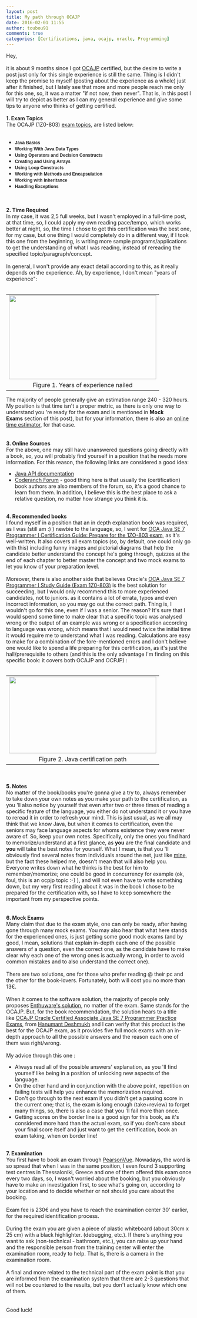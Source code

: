 ```yaml
---
layout: post
title: My path through OCAJP
date: 2016-02-01 11:55
author: toubou91
comments: true
categories: [Certifications, java, ocajp, oracle, Programming]
---
```

<div dir="ltr" style="text-align:left;">Hey,<br /><div><br /></div><div>it is about 9 months since I got <a href="https://www.youracclaim.com/badges/e1a18b3f-5408-4d84-a7e4-77d8f84cc952/linked_in_profile" target="_blank">OCAJP</a> certified, but the desire to write a post just only for this single experience is still the same. Thing is I didn't keep the promise to myself (posting about the experience as a whole) just after it finished, but I lately see that more and more people reach me only for this one, so, it was a matter "if not now, then never". That is, in this post I will try to depict as better as I can my general experience and give some tips to anyone who thinks of getting certified.</div><div><br /><b>1. Exam Topics</b><br />The OCAJP (1Z0-803) <a href="http://education.oracle.com/pls/web_prod-plq-dad/db_pages.getpage?page_id=5001&amp;get_params=p_exam_id:1Z0-803&amp;p_org_id=&amp;lang=" target="_blank">exam topics</a>, are listed below:<br /><br /><ul style="text-align:left;"><li><strong style="background-color:white;color:#222222;font-family:Arial, Helvetica, sans-serif;font-size:12px;">Java Basics</strong></li><li><strong style="background-color:white;color:#222222;font-family:Arial, Helvetica, sans-serif;font-size:12px;"><strong>Working With Java Data Types</strong></strong></li><li><strong style="background-color:white;color:#222222;font-family:Arial, Helvetica, sans-serif;font-size:12px;"><strong><strong>Using Operators and Decision Constructs  </strong></strong></strong></li><li><strong style="background-color:white;color:#222222;font-family:Arial, Helvetica, sans-serif;font-size:12px;"><strong><strong><strong>Creating and Using Arrays</strong></strong></strong></strong></li><li><strong style="background-color:white;color:#222222;font-family:Arial, Helvetica, sans-serif;font-size:12px;"><strong><strong><strong><strong>Using Loop Constructs</strong></strong></strong></strong></strong></li><li><strong style="background-color:white;color:#222222;font-family:Arial, Helvetica, sans-serif;font-size:12px;"><strong><strong><strong><strong><strong>Working with Methods and Encapsulation</strong></strong></strong></strong></strong></strong></li><li><strong style="background-color:white;color:#222222;font-family:Arial, Helvetica, sans-serif;font-size:12px;"><strong><strong><strong><strong><strong><strong>Working with Inheritance</strong></strong></strong></strong></strong></strong></strong></li><li><strong style="background-color:white;color:#222222;font-family:Arial, Helvetica, sans-serif;font-size:12px;"><strong><strong><strong><strong><strong><strong><strong>Handling Exceptions</strong></strong></strong></strong></strong></strong></strong></strong></li></ul><br /><b><br /></b><b>2. Time Required</b><br />In my case, it was 2,5 full weeks, but I wasn't employed in a full-time post, at that time, so, I could apply my own reading pace/tempo, which works better at night, so, the time I chose to get this certification was the best one, for my case, but one thing I would completely do in a different way, if I took this one from the beginning, is writing more sample programs/applications to get the understanding of what I was reading, instead of rereading the specified topic/paragraph/concept.<br /><br />In general, I won't provide any exact detail according to this, as it really depends on the experience. Ah, by experience, I don't mean "years of experience":<br /><br /><table align="center" cellpadding="0" cellspacing="0" class="tr-caption-container" style="margin-left:auto;margin-right:auto;text-align:center;"><tbody><tr><td style="text-align:center;"><a href="https://media.licdn.com/mpr/mpr/AAEAAQAAAAAAAAW-AAAAJDVhMTlkMWZiLTljZmYtNDA2ZS04OTY4LThhMDY1Y2E3MzIzMw.png" style="margin-left:auto;margin-right:auto;"><img border="0" height="228" src="https://media.licdn.com/mpr/mpr/AAEAAQAAAAAAAAW-AAAAJDVhMTlkMWZiLTljZmYtNDA2ZS04OTY4LThhMDY1Y2E3MzIzMw.png" width="400" /></a></td></tr><tr><td class="tr-caption" style="text-align:center;">Figure 1. Years of experience nailed</td></tr></tbody></table>The majority of people generally give an estimation range 240 - 320 hours. My position is that time isn't a proper metric, as there is only one way to understand you 're ready for the exam and is mentioned in <b>Mock Exams</b> section of this post), but for your information, there is also an <a href="http://www.epractizelabs.com/certification-advisor/time-estimator.php?s=16" target="_blank">online time estimator</a>, for that case.<br /><b><br /></b><b><br /></b><b>3. Online Sources</b><br />For the above, one may still have unanswered questions going directly with a book, so, you will probably find yourself in a position that he needs more information. For this reason, the following links are considered a good idea:<br /><ul style="text-align:left;"><li><a href="http://docs.oracle.com/javase/7/docs/api/" target="_blank">Java API documentation</a></li><li><a href="http://www.coderanch.com/forums/f-117/ocajp" target="_blank">Coderanch Forum</a> - good thing here is that usually the (certification) book authors are also members of the forum, so, it's a good chance to learn from them. In addition, I believe this is the best place to ask a relative question, no matter how strange you think it is.</li></ul><br /></div><div><b>4. Recommended books</b><br />I found myself in a position that an in depth explanation book was required, as I was (still am :) ) newbie to the language, so, I went for <a href="http://www.amazon.com/OCA-Java-Programmer-Certification-Guide/dp/1617291048/ref=sr_1_1?s=books&amp;ie=UTF8&amp;qid=1454315572&amp;sr=8-1&amp;keywords=oracle+certified+associate+java+se+7+mala+gupta" target="_blank">OCA Java SE 7 Programmer I Certification Guide: Prepare for the 1ZO-803 exam</a>, as it's well-written. It also covers all exam topics (so, by default, one could only go with this) including funny images and pictorial diagrams that help the candidate better understand the concept he's going through, quizzes at the end of each chapter to better master the concept and two mock exams to let you know of your preparation level.<br /><br />Moreover, there is also another side that believes Oracle's <a href="http://www.amazon.com/Java-Programmer-Study-Guide-1Z0-803/dp/0071789421" target="_blank">OCA Java SE 7 Programmer I Study Guide (Exam 1Z0-803)</a> is the best solution for succeeding, but I would only recommend this to more experienced candidates, not to juniors. as it contains a lot of errata, typos and even incorrect information, so you may go out the correct path. Thing is, I wouldn't go for this one, even if I was a senior. The reason? It's sure that I would spend some time to make clear that a specific topic was analysed wrong or the output of an example was wrong or a specification according to language was wrong, which means that I would need twice the initial time it would require me to understand what I was reading. Calculations are easy to make for a combination of the fore-mentioned errors and I don't believe one would like to spend a life preparing for this certification, as it's just the hall/prerequisite to others (and this is the only advantage I'm finding on this specific book: it covers both OCAJP and OCPJP) :<br /><br /><table align="center" cellpadding="0" cellspacing="0" class="tr-caption-container" style="margin-left:auto;margin-right:auto;text-align:center;"><tbody><tr><td style="text-align:center;"><a href="https://thodorisbais.files.wordpress.com/2016/02/9380f-oracle_cert_path.jpg" style="margin-left:auto;margin-right:auto;"><img border="0" height="208" src="https://thodorisbais.files.wordpress.com/2016/02/9380f-oracle_cert_path.jpg?w=300" width="400" /></a></td></tr><tr><td class="tr-caption" style="text-align:center;">Figure 2. Java certification path</td></tr></tbody></table><br /><b><br /></b><b>5. Notes</b><br />No matter of the book/books you're gonna give a try to, always remember to take down your own notes as you make your path to the certification, as you 'll also notice by yourself that even after two or three times of reading a specific feature of the language, you either do not understand it or you have to reread it in order to refresh your mind. This is just usual, as we all may think that we know Java, but when it comes to certification, even the seniors may face language aspects for whoms existence they were never aware of. So, keep your own notes. Specifically, only the ones you find hard to memorize/understand at a first glance, as <b>you</b> are the final candidate and <b>you </b>will take the best notes for yourself. What I mean, is that you 'll obviously find several notes from individuals around the net, just like <a href="https://github.com/toubou-posts/certifications/tree/master/ocajp" target="_blank">mine</a>, but the fact these helped me, doesn't mean that will also help you. Everyone writes down what he thinks is the best for him to remember/memorize; one could be good in concurrency for example (ok, foul, this is an ocpjp topic :-) ), and will not even have to write something down, but my very first reading about it was in the book I chose to be prepared for the certification with, so I have to keep somewhere the important from my perspective points.<br /><br /><br /><b>6. Mock Exams</b><br />Many claim that due to the exam style, one can only be ready, after having gone through many mock exams. You may also hear that what here stands for the experienced ones, is just getting some good mock exams (and by good, I mean, solutions that explain in-depth each one of the possible answers of a question, even the correct one, as the candidate have to make clear why each one of the wrong ones is actually wrong, in order to avoid common mistakes and to also understand the correct one).<br /><br />There are two solutions, one for those who prefer reading @ their pc and the other for the book-lovers. Fortunately, both will cost you no more than 13€.<br /><br />When it comes to the software solution, the majority of people only proposes <a href="http://enthuware.com/index.php/mock-exams/oracle-certified-associate/java-programmer-certification-i" target="_blank">Enthuware's solution</a>, no matter of the exam. Same stands for the OCAJP. But, for the book recommendation, the solution hears to a title like <a href="http://www.amazon.co.uk/Oracle-Certified-Associate-Programmer-Practice-ebook/dp/B007SA1GNU/ref=asap_bc?ie=UTF8" target="_blank">OCAJP Oracle Certified Associate Java SE 7 Programmer Practice Exams</a>, from <a href="https://www.linkedin.com/in/hanumant" target="_blank">Hanumant Deshmukh</a> and I can verify that this product is the best for the OCAJP exam, as it provides five full mock exams with an in-depth approach to all the possible answers and the reason each one of them was right/wrong.<br /><br />My advice through this one :<br /><ul style="text-align:left;"><li>Always read all of the possible answers' explanation, as you 'll find yourself like being in a position of unlocking new aspects of the language.</li><li>On the other hand and in conjunction with the above point, repetition on failing tests will help you enhance the memorization required.</li><li>Don't go through to the next exam if you didn't get a passing score in the current one; that is, the exam is long enough (take+review) to forget many things, so, there is also a case that you 'll fail more than once.</li><li>Getting scores on the border line is a good sign for this book, as it's considered more hard than the actual exam, so if you don't care about your final score itself and just want to get the certification, book an exam taking, when on border line!</li></ul><div><b><br /></b><b>7. Examination</b></div><div>You first have to book an exam through <a href="http://www.pearsonvue.com/oracle/" target="_blank">PearsonVue</a>. Nowadays, the word is so spread that when I was in the same position, I even found 3 supporting test centres in Thessaloniki, Greece and one of them offered this exam once every two days, so, I wasn't worried about the booking, but you obviously have to make an investigation first, to see what's going on, according to your location and to decide whether or not should you care about the booking.</div><div><br /></div><div>Exam fee is 230€ and you have to reach the examination center 30' earlier, for the required identification process.</div><div><br /></div><div>During the exam you are given a piece of plastic whiteboard (about 30cm x 25 cm) with a black highlighter. (debugging, etc.). If there's anything you want to ask (non-technical - bathroom, etc.), you can raise up your hand and the responsible person from the training center will enter the examination room, ready to help. That is, there is a camera in the examination room.</div><div><br /></div><div>A final and more related to the technical part of the exam point is that you are informed from the examination system that there are 2-3 questions that will not be countered to the results, but you don't actually know which one of them.<br /><br /><br />Good luck!</div></div></div>
